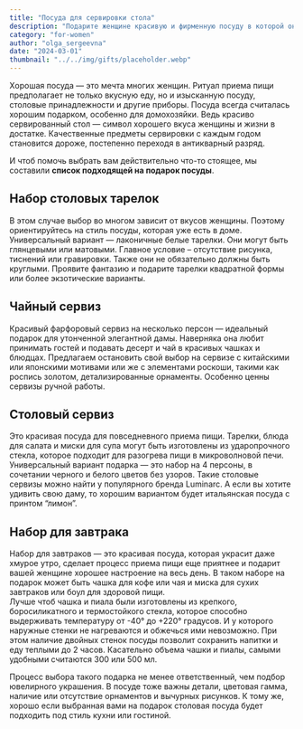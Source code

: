 ```yaml
---
title: "Посуда для сервировки стола"
description: "Подарите женщине красивую и фирменную посуду в которой она с гордостью будет подавать на стол приготовленные ею блюда!"
category: "for-women"
author: "olga_sergeevna"
date: "2024-03-01"
thumbnail: "../../img/gifts/placeholder.webp"
---
```


Xорошая посуда — это мечта многих женщин. Ритуал приема пищи предполагает не только вкусную еду, но и изысканную посуду, столовые принадлежности и другие приборы. Посуда всегда считалась хорошим подарком, особенно для домохозяйки. Ведь красиво сервированный стол — символ хорошего вкуса женщины и жизни в достатке. 
Качественные предметы сервировки с каждым годом становится дороже, постепенно переходя в антикварный разряд. 

И чтоб помочь выбрать вам действительно что-то стоящее, мы составили **список подходящей на подарок посуды**.

## Набор столовых тарелок

В этом случае выбор во многом зависит от вкусов женщины. Поэтому ориентируйтесь на стиль посуды, которая уже есть в доме. Универсальный вариант — лаконичные белые тарелки. Они могут быть глянцевыми или матовыми. Главное условие – отсутствие рисунка, тиснений или гравировки. Также они не обязательно должны быть круглыми. Проявите фантазию и подарите тарелки квадратной формы или более экзотические варианты. 

## Чайный сервиз 

Красивый фарфоровый сервиз на несколько персон — идеальный подарок для утонченной элегантной дамы. Наверняка она любит принимать гостей и подавать десерт и чай в красивых чашках и блюдцах. Предлагаем остановить свой выбор на сервизе с китайскими или японскими мотивами или же с элементами роскоши, такими как роспись золотом, детализированные орнаменты. Особенно ценны сервизы ручной работы. 

## Столовый сервиз 

Это красивая посуда для повседневного приема пищи. Тарелки, блюда для салата и миски для супа могут быть изготовлены из ударопрочного стекла, которое подходит для разогрева пищи в микроволновой печи. Универсальный вариант подарка — это набор на 4 персоны, в сочетании черного и белого цветов без узоров. Такие столовые сервизы можно найти у популярного бренда Luminarc. А если вы хотите удивить свою даму, то хорошим вариантом будет итальянская посуда с принтом “лимон”. 

## Набор для завтрака

Набор для завтраков — это красивая посуда, которая украсит даже хмурое утро, сделает процесс приема пищи еще приятнее и подарит вашей женщине хорошее настроение на весь день. В таком наборе на подарок может быть чашка для кофе или чая и миска для сухих завтраков или боул для здоровой пищи.  
Лучше чтоб чашка и пиала были изготовлены из крепкого, боросиликатного и термостойкого стекла, которое способно выдерживать температуру от -40° до +220° градусов. И  у которого наружные стенки не нагреваются и обжечься ими невозможно. При этом наличие двойных стенок посуды позволит сохранить напитки и еду теплыми до 2 часов. Касательно объема чашки и пиалы, самыми удобными считаются 300 или 500 мл.


Процесс выбора такого подарка не менее ответственный, чем подбор ювелирного украшения. В посуде тоже важны детали, цветовая гамма, наличие или отсутствие орнаментов и вычурных рисунков. К тому же, хорошо если выбранная вами на подарок столовая посуда будет подходить под стиль кухни или гостиной.
